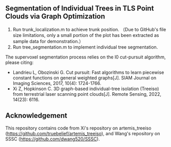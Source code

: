 ## Segmentation of Individual Trees in TLS Point Clouds via Graph Optimization

1. Run trunk_localization.m to achieve trunk position. （Due to GitHub's file size limitations, only a small portion of the plot has been extracted as sample data for demonstration.）
2. Run tree_segmentation.m to implement individual tree segmentation.

The supervoxel segmentation process relies on the l0 cut-pursuit algorithm, please citing:

- Landrieu L, Obozinski G. Cut pursuit: Fast algorithms to learn piecewise constant functions on general weighted graphs[J]. SIAM Journal on Imaging Sciences, 2017, 10(4): 1724-1766.
- Xi Z, Hopkinson C. 3D graph-based individual-tree isolation (Treeiso) from terrestrial laser scanning point clouds[J]. Remote Sensing, 2022, 14(23): 6116.


## Acknowledgement
This repository contains code from Xi's repository on artemis_treeiso (https://github.com/truebelief/artemis_treeiso), and Wang's repository on SSSC (https://github.com/dwang520/SSSC).


